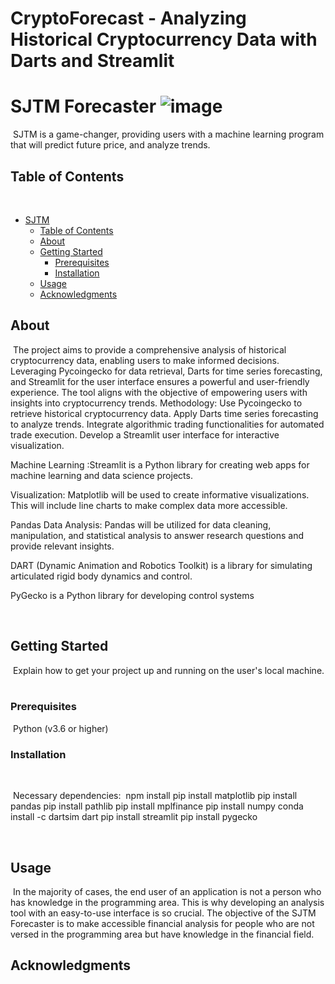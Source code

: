 # CryptoForecast - Analyzing Historical Cryptocurrency Data with Darts and Streamlit
# SJTM Forecaster ![image](https://github.com/johnmessing/Project-3/assets/142201551/e6b39711-b973-4670-9a2b-c1345946b4e1)
​
SJTM is a game-changer, providing users with a machine learning program that will predict future price, and analyze trends. 
​
## Table of Contents
​
- [SJTM](#project-name)
  - [Table of Contents](#table-of-contents)
  - [About](#about)
  - [Getting Started](#getting-started)
    - [Prerequisites](#prerequisites)
    - [Installation](#installation)
  - [Usage](#usage)
  - [Acknowledgments](#acknowledgments)
​
## About
​
The project aims to provide a comprehensive analysis of historical cryptocurrency data, enabling users to make informed decisions. Leveraging Pycoingecko for data retrieval, Darts for time series forecasting, and Streamlit for the user interface ensures a powerful and user-friendly experience. The tool aligns with the objective of empowering users with insights into cryptocurrency trends.
Methodology:
 Use Pycoingecko to retrieve historical cryptocurrency data.
Apply Darts time series forecasting to analyze trends. Integrate algorithmic trading functionalities for automated trade execution.
Develop a Streamlit user interface for interactive visualization.



Machine Learning :Streamlit is a Python library for creating web apps for machine learning and data science projects.

Visualization: Matplotlib  will be used to create informative visualizations. This will include line charts  to make complex data more accessible.

Pandas Data Analysis: Pandas will be utilized for data cleaning, manipulation, and statistical analysis to answer research questions and provide relevant insights.

DART (Dynamic Animation and Robotics Toolkit) is a library for simulating articulated rigid body dynamics and control.

PyGecko is a Python library for developing control systems





​
## Getting Started
​
Explain how to get your project up and running on the user's local machine.
​
### Prerequisites
​​
Python (v3.6 or higher)
​
### Installation
​

​​
Necessary dependencies:
​
​npm install 
pip install matplotlib
pip install pandas
pip install pathlib
pip install mplfinance
 pip install numpy
conda install -c dartsim dart
pip install streamlit
pip install pygecko

​
## Usage
​
In the majority of cases, the end user of an application is not a person who has knowledge in the programming area. This is why developing an analysis tool with an easy-to-use interface is so crucial.
The objective of the SJTM Forecaster is to make accessible financial analysis for people who are not versed in the programming area but have knowledge in the financial field.

## Acknowledgments
​
